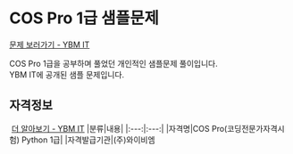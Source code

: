 # COS Pro 1급 샘플문제
[문제 보러가기 - YBM IT](https://www.ybmit.com/cos_pro/cos_pro_r_test.jsp)

COS Pro 1급을 공부하며 풀었던 개인적인 샘플문제 풀이입니다.   
YBM IT에 공개된 샘플 문제입니다.    


## 자격정보
&nbsp;[더 알아보기 - YBM IT](https://www.ybmit.com/cos_pro/cos_pro_certi2.jsp)
|분류|내용|
|:---:|:---:|
|자격명|COS Pro(코딩전문가자격시험) Python 1급|
|자격발급기관|(주)와이비엠
